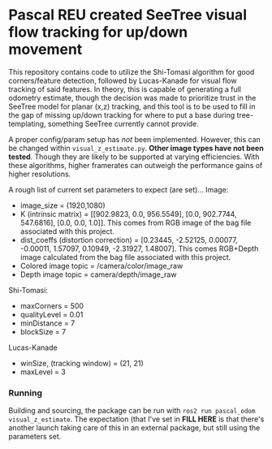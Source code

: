# Pascal REU created SeeTree visual flow tracking for up/down movement
This repository contains code to utilize the Shi-Tomasi algorithm for good corners/feature detection, followed by Lucas-Kanade for visual flow tracking of said features. In theory, this is capable of generating a full odometry estimate, though the decision was made to prioritize trust in the SeeTree model for planar (x,z) tracking, and this tool is to be used to fill in the gap of missing up/down tracking for where to put a base during tree-templating, something SeeTree currently cannot provide.

A proper config/param setup has *not* been implemented. However, this can be changed within `visual_z_estimate.py`. **Other image types have not been tested**. Though they are likely to be supported at varying efficiencies. With these algorithms, higher framerates can outweigh the performance gains of higher resolutions.

A rough list of current set parameters to expect (are set)...
Image:
- image_size = (1920,1080)
- K (intrinsic matrix) = [[902.9823, 0.0, 956.5549], [0.0, 902.7744, 547.6816], [0.0, 0.0, 1.0]]. This comes from RGB image of the bag file associated with this project.
- dist_coeffs (distortion correction) = [0.23445, -2.52125, 0.00077, -0.00011, 1.57097, 0.10949, -2.31927, 1.48007]. This comes RGB+Depth image calculated from the bag file associated with this project.
- Colored image topic = /camera/color/image_raw
- Depth image topic = camera/depth/image_raw

Shi-Tomasi:
- maxCorners = 500
- qualityLevel = 0.01
- minDistance = 7
- blockSize = 7

Lucas-Kanade
- winSize, (tracking window) = (21, 21)
- maxLevel = 3

### Running

Building and sourcing, the package can be run with `ros2 run pascal_odom visual_z_estimate`. The expectation (that I've set in **FILL HERE** is that there's another launch taking care of this in an external package, but still using the parameters set.
